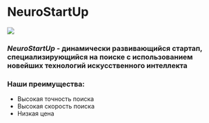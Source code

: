 # **NeuroStartUp**

![](https://camo.githubusercontent.com/ace14ee894d150192a7b05b12410738aa65528da742bbce69315a5f441320ea7/68747470733a2f2f692e696d6775722e636f6d2f495a4f525769492e706e67)

### *NeuroStartUp* - динамически развивающийся стартап, специализирующийся на поиске с использованием новейших технологий искусственного интеллекта 

### **Наши преимущества:**
* Высокая точность поиска
* Высокая скорость поиска
* Низкая цена